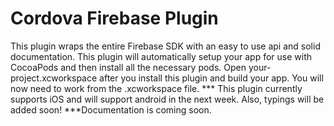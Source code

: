 # Cordova Firebase Plugin
This plugin wraps the entire Firebase SDK with an easy to use api and solid documentation.
This plugin will automatically setup your app for use with CocoaPods and then install all the necessary pods.
Open your-project.xcworkspace after you install this plugin and build your app. You will now need to work from the .xcworkspace file.
*** This plugin currently supports iOS and will support android in the next week. Also, typings will be added soon!
***Documentation is coming soon.
